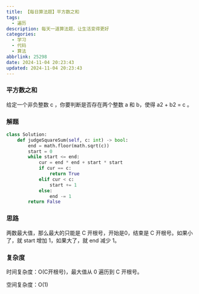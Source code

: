 ```yaml
---
title: 【每日算法题】平方数之和
tags:
  - 遍历
description: 每天一道算法题，让生活变得更好
categories:
  - 学习
  - 代码
  - 算法
abbrlink: 25298
date: 2024-11-04 20:23:43
updated: 2024-11-04 20:23:43
---
```


### 平方数之和

给定一个非负整数 c ，你要判断是否存在两个整数 a 和 b，使得 a2 + b2 = c 。

### 解题

```python
class Solution:
    def judgeSquareSum(self, c: int) -> bool:
        end = math.floor(math.sqrt(c))
        start = 0
        while start <= end:
            cur = end * end + start * start
            if cur == c:
                return True
            elif cur < c:
                start += 1
            else:
                end -= 1
        return False
```

### 思路

两数最大值，那么最大的只能是 C 开根号，开始是0，结束是 C 开根号。如果小了，就 start 增加 1，如果大了，就 end 减少 1。

### 复杂度

时间复杂度：O(C开根号)，最大值从 0 遍历到 C 开根号。

空间复杂度：O(1)
